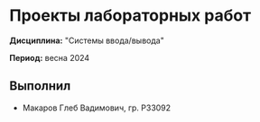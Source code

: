 # Проекты лабораторных работ

**Дисциплина:** "Системы ввода/вывода"

**Период:** весна 2024

## Выполнил

- Макаров Глеб Вадимович, гр. P33092
